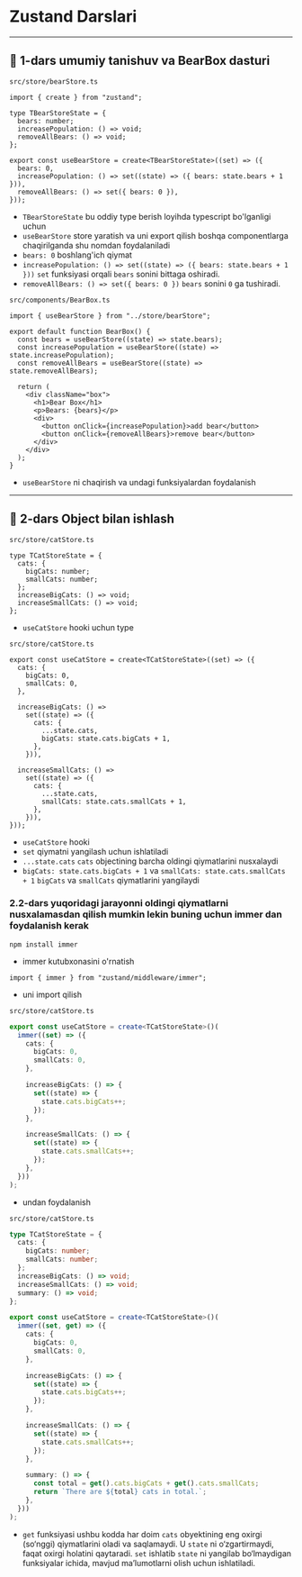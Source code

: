# **Zustand Darslari**

---

## **📌 1-dars umumiy tanishuv va BearBox dasturi**

`src/store/bearStore.ts`

```tsx
import { create } from "zustand";

type TBearStoreState = {
  bears: number;
  increasePopulation: () => void;
  removeAllBears: () => void;
};

export const useBearStore = create<TBearStoreState>((set) => ({
  bears: 0,
  increasePopulation: () => set((state) => ({ bears: state.bears + 1 })),
  removeAllBears: () => set({ bears: 0 }),
}));
```

- `TBearStoreState` bu oddiy type berish loyihda typescript bo'lganligi uchun
- `useBearStore` store yaratish va uni export qilish boshqa componentlarga chaqirilganda shu nomdan foydalaniladi
- `bears: 0` boshlang'ich qiymat
- `increasePopulation: () => set((state) => ({ bears: state.bears + 1 }))` `set` funksiyasi orqali `bears` sonini bittaga oshiradi.
- `removeAllBears: () => set({ bears: 0 })` `bears` sonini `0` ga tushiradi.

`src/components/BearBox.ts`

```tsx
import { useBearStore } from "../store/bearStore";

export default function BearBox() {
  const bears = useBearStore((state) => state.bears);
  const increasePopulation = useBearStore((state) => state.increasePopulation);
  const removeAllBears = useBearStore((state) => state.removeAllBears);

  return (
    <div className="box">
      <h1>Bear Box</h1>
      <p>Bears: {bears}</p>
      <div>
        <button onClick={increasePopulation}>add bear</button>
        <button onClick={removeAllBears}>remove bear</button>
      </div>
    </div>
  );
}
```

- `useBearStore` ni chaqirish va undagi funksiyalardan foydalanish

---

## **📌 2-dars Object bilan ishlash**

`src/store/catStore.ts`

```tsx
type TCatStoreState = {
  cats: {
    bigCats: number;
    smallCats: number;
  };
  increaseBigCats: () => void;
  increaseSmallCats: () => void;
};
```

- `useCatStore` hooki uchun type

`src/store/catStore.ts`

```tsx
export const useCatStore = create<TCatStoreState>((set) => ({
  cats: {
    bigCats: 0,
    smallCats: 0,
  },

  increaseBigCats: () =>
    set((state) => ({
      cats: {
        ...state.cats,
        bigCats: state.cats.bigCats + 1,
      },
    })),

  increaseSmallCats: () =>
    set((state) => ({
      cats: {
        ...state.cats,
        smallCats: state.cats.smallCats + 1,
      },
    })),
}));
```

- `useCatStore` hooki
- `set` qiymatni yangilash uchun ishlatiladi
- `...state.cats` `cats` objectining barcha oldingi qiymatlarini nusxalaydi
- `bigCats: state.cats.bigCats + 1` va `smallCats: state.cats.smallCats + 1` `bigCats` va `smallCats` qiymatlarini yangilaydi

### **2.2-dars yuqoridagi jarayonni oldingi qiymatlarni nusxalamasdan qilish mumkin lekin buning uchun immer dan foydalanish kerak**

```
npm install immer

```

- immer kutubxonasini o'rnatish

```
import { immer } from "zustand/middleware/immer";
```

- uni import qilish

`src/store/catStore.ts`

```ts
export const useCatStore = create<TCatStoreState>()(
  immer((set) => ({
    cats: {
      bigCats: 0,
      smallCats: 0,
    },

    increaseBigCats: () => {
      set((state) => {
        state.cats.bigCats++;
      });
    },

    increaseSmallCats: () => {
      set((state) => {
        state.cats.smallCats++;
      });
    },
  }))
);
```

- undan foydalanish

`src/store/catStore.ts`

```ts
type TCatStoreState = {
  cats: {
    bigCats: number;
    smallCats: number;
  };
  increaseBigCats: () => void;
  increaseSmallCats: () => void;
  summary: () => void;
};

export const useCatStore = create<TCatStoreState>()(
  immer((set, get) => ({
    cats: {
      bigCats: 0,
      smallCats: 0,
    },

    increaseBigCats: () => {
      set((state) => {
        state.cats.bigCats++;
      });
    },

    increaseSmallCats: () => {
      set((state) => {
        state.cats.smallCats++;
      });
    },

    summary: () => {
      const total = get().cats.bigCats + get().cats.smallCats;
      return `There are ${total} cats in total.`;
    },
  }))
);
```

- `get` funksiyasi ushbu kodda har doim `cats` obyektining eng oxirgi (so‘nggi) qiymatlarini oladi va saqlamaydi. U `state` ni o‘zgartirmaydi, faqat oxirgi holatini qaytaradi. `set` ishlatib `state` ni yangilab bo‘lmaydigan funksiyalar ichida, mavjud ma’lumotlarni olish uchun ishlatiladi.
